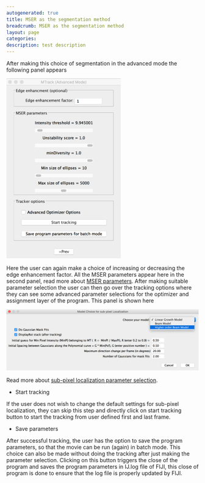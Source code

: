 ```yaml
---
autogenerated: true
title: MSER as the segmentation method
breadcrumb: MSER as the segmentation method
layout: page
categories: 
description: test description
---
```


After making this choice of segmentation in the advanced mode the following panel appears

<img src="/media/Trackadvanced.png" width="300"/>

Here the user can again make a choice of increasing or decreasing the edge enhancement factor. All the MSER parameters appear here in the second panel, read more about [MSER parameters](MSER_parameters). After making suitable parameter selection the user can then go over the tracking options where they can see some advanced parameter selections for the optimizer and assignment layer of the program. This panel is shown here

<img src="/media/ModelChoice.png" width="800"/>

Read more about [sub-pixel localization parameter selection](Sub-pixel_localization_parameter_selection).

-   Start tracking

If the user does not wish to change the default settings for sub-pixel localization, they can skip this step and directly click on start tracking button to start the tracking from user defined first and last frame.

-   Save parameters

After successful tracking, the user has the option to save the program parameters, so that the movie can be run (again) in batch mode. This choice can also be made without doing the tracking after just making the parameter selection. Clicking on this button triggers the close of the program and saves the program parameters in IJ.log file of FIJI, this close of program is done to ensure that the log file is properly updated by FIJI.
